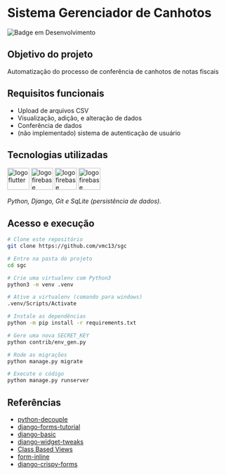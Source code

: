 # Sistema Gerenciador de Canhotos

![Badge em Desenvolvimento](http://img.shields.io/static/v1?label=STATUS&message=EM%20DESENVOLVIMENTO&color=GREEN&style=for-the-badge)

## Objetivo do projeto
Automatização do processo de conferência de canhotos de notas fiscais
## Requisitos funcionais
- Upload de arquivos CSV
- Visualização, adição, e alteração de dados
- Conferência de dados
- (não implementado) sistema de autenticação de usuário


## Tecnologias utilizadas
<p display="inline-block">
  <img width="50" src="https://images.vexels.com/media/users/3/166477/isolated/lists/9bb722f0e85ddbc1ce0f064534fd2311-icone-da-linguagem-de-programacao-python.png" alt="logo flutter"/>
  <img width="50" src="https://rathank.com/wp-content/uploads/2022/09/django.png" alt="logo firebase"/>
  <img width="50" src="https://dl2.macupdate.com/images/icons256/63579.png?time=1634203344" alt="logo firebase"/>
  <img width="50" src="https://api.nuget.org/v3-flatcontainer/sqlite.redist/3.8.4.2/icon" alt="logo firebase"/>
</p>

_Python, Django, Git e SqLite (persistência de dados)._

## Acesso e execução
```bash
# Clone este repositório
git clone https://github.com/vmc13/sgc

# Entre na pasta do projeto
cd sgc

# Crie uma virtualenv com Python3
python3 -m venv .venv

# Ative a virtualenv (comando para windows)
.venv/Scripts/Activate

# Instale as dependências
python -m pip install -r requirements.txt

# Gere uma nova SECRET_KEY
python contrib/env_gen.py

# Rode as migrações
python manage.py migrate

# Execute o código
python manage.py runserver
```

## Referências 
- [python-decouple](https://pypi.org/project/python-decouple/)
- [django-forms-tutorial](https://github.com/rg3915/django-forms-tutorial/blob/main/passo-a-passo.md)
- [django-basic](https://github.com/rg3915/tutoriais/tree/master/django-basic)
- [django-widget-tweaks](https://pypi.org/project/django-widget-tweaks/)
- [Class Based Views](https://ccbv.co.uk/)
- [form-inline](https://felipefrizzo.github.io/post/form-inline/)
- [django-crispy-forms](https://pypi.org/project/django-crispy-forms/)